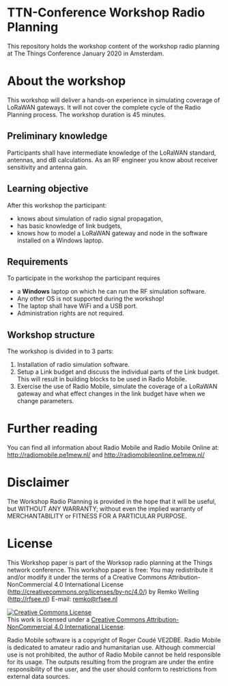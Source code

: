 # TTN-Conference Workshop Radio Planning
This repository holds the workshop content of the workshop radio planning at The Things Conference January 2020 in Amsterdam.

# About the workshop
This workshop will deliver a hands-on experience in simulating coverage of LoRaWAN gateways. It will not cover the complete cycle of the Radio Planning process.
The workshop duration is 45 minutes.

## Preliminary knowledge
Participants shall have intermediate knowledge of the LoRaWAN standard, antennas, and dB calculations. As an RF engineer you know about receiver sensitivity and antenna gain.

## Learning objective
After this workshop the participant:
- knows about simulation of radio signal propagation,
- has basic knowledge of link budgets, 
- knows how to model a LoRaWAN gateway and node in the software installed on a Windows laptop.

## Requirements
To participate in the workshop the participant requires 
- a __Windows__ laptop on which he can run the RF simulation software. 
- Any other OS is not supported during the workshop!
- The laptop shall have WiFi and a USB port. 
- Administration rights are not required.

## Workshop structure
The workshop is divided in to 3 parts: 
1.	Installation of radio simulation software. 
2.	Setup a Link budget and discuss the individual parts of the Link budget. This will result in building blocks to be used in Radio Mobile.
3.	Exercise the use of Radio Mobile, simulate the coverage of a LoRaWAN gateway and what effect changes in the link budget have when we change parameters.

# Further reading
You can find all information about Radio Mobile and Radio Mobile Online at: http://radiomobile.pe1mew.nl/ and http://radiomobileonline.pe1mew.nl/ 

# Disclaimer
The Workshop Radio Planning is provided in the hope that it will be useful, but WITHOUT ANY WARRANTY; without even the implied warranty of MERCHANTABILITY or FITNESS FOR A PARTICULAR PURPOSE.
  
# License
This Workshop paper is part of the Worksop radio planning at the Things network conference.
This workshop paper is free: You may redistribute it and/or modify it under the terms of a Creative  Commons Attribution-NonCommercial 4.0 International License  (http://creativecommons.org/licenses/by-nc/4.0/) by Remko Welling (http://rfsee.nl) E-mail: remko@rfsee.nl 

<a rel="license" href="http://creativecommons.org/licenses/by-nc/4.0/"><img alt="Creative Commons License" style="border-width:0" src="https://i.creativecommons.org/l/by-nc/4.0/88x31.png" /></a><br />This work is licensed under a <a rel="license" href="http://creativecommons.org/licenses/by-nc/4.0/">Creative Commons Attribution-NonCommercial 4.0 International License</a>.

Radio Mobile software is a copyright of Roger Coudé VE2DBE. Radio Mobile is dedicated to amateur radio and humanitarian use. Although commercial use is not prohibited, the author of Radio Mobile cannot be held responsible for its usage. The outputs resulting from the program are under the entire responsibility of the user, and the user should conform to restrictions from external data sources. 
